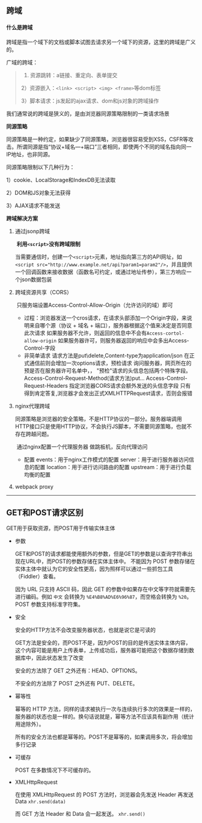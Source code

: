 ## 跨域

#### 什么是跨域

跨域是指一个域下的文档或脚本试图去请求另一个域下的资源，这里的跨域是广义的。

广域的跨域：

> 1) 资源跳转：a链接、重定向、表单提交
>
> 2）资源嵌入：`<link> <script> <img> <frame>`等dom标签
>
> 3）脚本请求：js发起的ajax请求、dom和js对象的跨域操作

我们通常说的跨域是狭义的，是由浏览器同源策略限制的一类请求场景

**同源策略**

同源策略是一种约定，如果缺少了同源策略，浏览器很容易受到XSS，CSFR等攻击。所谓同源是指“协议+域名—+端口”三者相同，即使两个不同的域名指向同一IP地址，也非同源。

同源策略限制以下几种行为：

1）cookie、LocalStorage和IndexDB无法读取

2）DOM和JS对象无法获得

3）AJAX请求不能发送

**跨域解决方案**

1. 通过jsonp跨域

   ​	**利用`<script>`没有跨域限制**

   ​	当需要通信时，创建一个`<script>`元素，地址指向第三方的API网址，如`<script src="http://www.example.net/api?param1=param2"/>`，并且提供一个回调函数来接收数据（函数名可约定，或通过地址传参），第三方响应一个json数据包装 

2. 跨域资源共享（CORS）

   ​	 只服务端设置Access-Control-Allow-Origin（允许访问的域）即可 

   - 过程：浏览器发送一个cros请求，在请求头部添加一个Origin字段，来说明来自哪个源（协议 + 域名 + 端口），服务器根据这个值来决定是否同意此次请求
     如果服务器不允许，则返回的信息中不会有```Access-cortol-allow-origin```
     如果服务器许可，则服务器返回的响应中会多出Access-Control-字段
   - 非简单请求
     请求方法是put\delete,Content-type为application/json
     在正式通信前则会增加一次options请求，预检请求
     询问服务器，网页所在的预是否在服务器许可名单中，，
         "预检"请求的头信息包括两个特殊字段。Access-Control-Request-Method(请求方法)put...
                                       Access-Control-Request-Headers 指定浏览器CORS请求会额外发送的头信息字段 
     只有得到肯定答复,浏览器才会发出正式XMLHTTPRequest请求，否则会报错

3. nginx代理跨域

   ​	 同源策略是浏览器的安全策略，不是HTTP协议的一部分。服务器端调用HTTP接口只是使用HTTP协议，不会执行JS脚本，不需要同源策略，也就不存在跨越问题。 

   ​		 通过nginx配置一个代理服务器  做跳板机，反向代理访问 

   - 配置
     events：用于nginx工作模式的配置
     server：用于进行服务器访问信息的配置
     location：用于进行访问路由的配置
     upstream：用于进行负载均衡的配置

4. webpack proxy

----

## GET和POST请求区别

GET用于获取资源，而POST用于传输实体主体

- 参数

  GET和POST的请求都能使用额外的参数，但是GET的参数是以查询字符串出现在URL中，而POST的参数存储在实体主体中。 不能因为 POST 参数存储在实体主体中就认为它的安全性更高，因为照样可以通过一些抓包工具（Fiddler）查看。 

   因为 URL 只支持 ASCII 码，因此 GET 的参数中如果存在中文等字符就需要先进行编码。例如 `中文` 会转换为 `%E4%B8%AD%E6%96%87`，而空格会转换为 `%20`。POST 参数支持标准字符集。

- 安全

  安全的HTTP方法不会改变服务器状态，也就是说它是可读的

  GET方法是安全的，而POST不是，因为POST的目的是传送实体主体内容，这个内容可能是用户上传表单，上传成功后，服务器可能把这个数据存储到数据库中，因此状态发生了改变

  安全的方法除了 GET 之外还有：HEAD、OPTIONS。

  不安全的方法除了 POST 之外还有 PUT、DELETE。

- 幂等性

  幂等的 HTTP 方法，同样的请求被执行一次与连续执行多次的效果是一样的，服务器的状态也是一样的。换句话说就是，幂等方法不应该具有副作用（统计用途除外）。

  所有的安全方法也都是幂等的。POST不是幂等的，如果调用多次，将会增加多行记录

- 可缓存

   POST 在多数情况下不可缓存的。 

- XMLHttpRequest

   在使用 XMLHttpRequest 的 POST 方法时，浏览器会先发送 Header 再发送 Data `xhr.send(data)`

   而 GET 方法 Header 和 Data 会一起发送。 `xhr.send()`
